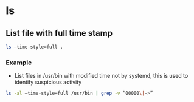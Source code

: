 # ls
## List file with full time stamp
```bash
ls –time-style=full .
```

### Example
- List files in /usr/bin with modified time not by systemd, this is used to identify suspicious activity
```bash
ls -al –time-style=full /usr/bin | grep -v “00000\|->”
```